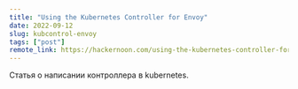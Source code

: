 ```yaml
---
title: "Using the Kubernetes Controller for Envoy"
date: 2022-09-12
slug: kubcontrol-envoy
tags: ["post"]
remote_link: https://hackernoon.com/using-the-kubernetes-controller-for-envoy
---
```


Статья о написании контроллера в kubernetes.
